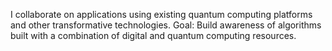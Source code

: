 
I collaborate on applications using existing quantum computing platforms and other transformative technologies.
Goal: Build awareness of algorithms built with a combination of digital and quantum computing resources.
